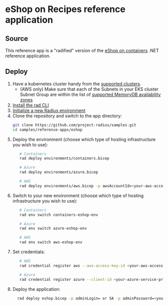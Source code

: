 # eShop on Recipes reference application

## Source

This reference app is a "radified" version of the [eShop on containers](https://github.com/dotnet-architecture/eShopOnContainers) .NET reference application.

## Deploy

1. Have a kubernetes cluster handy from the [supported clusters](https://docs.radapp.dev/operations/platforms/kubernetes/supported-clusters/).
   - (AWS only) Make sure that each of the Subnets in your EKS cluster Subnet Group are within the list of [supported MemoryDB availability zones](https://docs.aws.amazon.com/memorydb/latest/devguide/subnetgroups.html) 
1. [Install the rad CLI](https://radapp.dev/getting-started/)
1. [Initialize a new Radius environment](https://radapp.dev/getting-started/)
1. Clone the repository and switch to the app directory:
   ```bash
   git clone https://github.com/project-radius/samples.git
   cd samples/reference-apps/eshop
   ```
1. Deploy the environment (choose which type of hosting infrastructure you wish to use):
   ```bash
      # Containers
      rad deploy environments/containers.bicep

      # Azure
      rad deploy environments/azure.bicep

      # AWS
      rad deploy environments/aws.bicep -p awsAccountId=<your-aws-account-id> -p awsRegion=<your-aws-region> -p eksClusterName=<your-eks-cluster-name>
   ```
1. Switch to your new environment (choose which type of hosting infrastructure you wish to use):
   ```bash
      # Containers
      rad env switch containers-eshop-env

      # Azure
      rad env switch azure-eshop-env

      # AWS
      rad env switch aws-eshop-env
   ```
1. Set credentials:
   ```bash
      # AWS
      rad credential register aws --aws-access-key-id <your-aws-access-key-id> --aws-secret-access-key <your-aws-secret-access-key>

      # Azure
      rad credential register azure --client-id <your-azure-service-principal-client-id> --client-secret <your-azure-service-principal-client-secret> --tenant-id <your-azure-service-principal-tenant-id>
   ```
1. Deploy the application:
    ```bash
      rad deploy eshop.bicep -p adminLogin= or SA -p adminPassword=<your-sql-password>
    ```
